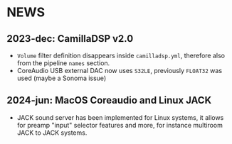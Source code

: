 # NEWS

## 2023-dec: CamillaDSP v2.0

- `Volume` filter definition disappears inside `camilladsp.yml`, therefore also from the pipeline `names` section.
- CoreAudio USB external DAC now uses `S32LE`, previously `FLOAT32` was used (maybe a Sonoma issue)

## 2024-jun: MacOS Coreaudio and Linux JACK

- JACK sound server has been implemented for Linux systems, it allows for preamp "input" selector features and more, for instance multiroom JACK to JACK systems.
